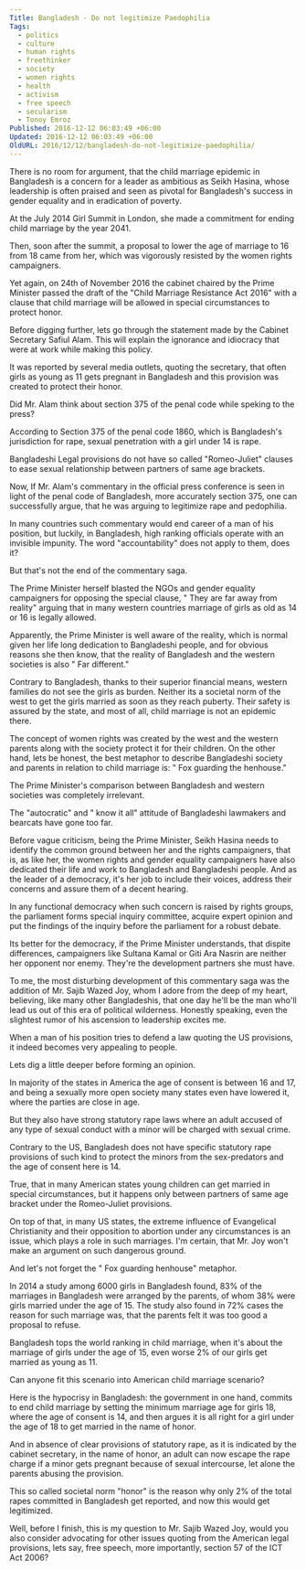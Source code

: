```yaml
---
Title: Bangladesh - Do not legitimize Paedophilia
Tags:
  - politics
  - culture
  - human rights
  - freethinker
  - society
  - women rights
  - health
  - activism
  - free speech
  - secularism
  - Tonoy Emroz
Published: 2016-12-12 06:03:49 +06:00
Updated: 2016-12-12 06:03:49 +06:00
OldURL: 2016/12/12/bangladesh-do-not-legitimize-paedophilia/
---
```


There is no room for argument, that the child marriage epidemic in Bangladesh is a concern for a leader as ambitious as Seikh Hasina, whose leadership is often praised and seen as pivotal for Bangladesh's success in gender equality and in eradication of poverty.

At the July 2014 Girl Summit in London, she made a commitment for ending child marriage by the year 2041.

Then, soon after the summit, a proposal to lower the age of marriage to 16 from 18 came from her, which was vigorously resisted by the women rights campaigners.

Yet again, on 24th of November 2016 the cabinet chaired by the Prime Minister passed the draft of the "Child Marriage Resistance Act 2016" with a clause that child marriage will be allowed in special circumstances to protect honor.

Before digging further, lets go through the statement made by the Cabinet Secretary Safiul Alam. This will explain the ignorance and idiocracy that were at work while making this policy.

It was reported by several media outlets, quoting the secretary, that often girls as young as 11 gets pregnant in Bangladesh and this provision was created to protect their honor.

Did Mr. Alam think about section 375 of the penal code while speking to the press?

According to Section 375 of the penal code 1860, which is Bangladesh's jurisdiction for rape, sexual penetration with a girl under 14 is rape.

Bangladeshi Legal provisions do not have so called "Romeo-Juliet" clauses to ease sexual relationship between partners of same age brackets.

Now, If Mr. Alam's commentary in the official press conference is seen in light of the penal code of Bangladesh, more accurately section 375, one can successfully argue, that he was arguing to legitimize rape and pedophilia.

In many countries such commentary would end career of a man of his position, but luckily, in Bangladesh, high ranking officials operate with an invisible impunity. The word "accountability" does not apply to them, does it?

But that's not the end of the commentary saga.

The Prime Minister herself blasted the NGOs and gender equality campaigners for opposing the special clause, " They are far away from reality" arguing that in many western countries marriage of girls as old as 14 or 16 is legally allowed.

Apparently, the Prime Minister is well aware of the reality, which is normal given her life long dedication to Bangladeshi people, and for obvious reasons she then know, that the reality of Bangladesh and the western societies is also " Far different."

Contrary to Bangladesh, thanks to their superior financial means, western families do not see the girls as burden. Neither its a societal norm of the west to get the girls married as soon as they reach puberty. Their safety is assured by the state, and most of all, child marriage is not an epidemic there.

The concept of women rights was created by the west and the western parents along with the society protect it for their children. On the other hand, lets be honest, the best metaphor to describe Bangladeshi society and parents in relation to child marriage is: " Fox guarding the henhouse."

The Prime Minister's comparison between Bangladesh and western societies was completely irrelevant.

The "autocratic" and " know it all" attitude of Bangladeshi lawmakers and bearcats have gone too far.

Before vague criticism, being the Prime Minister, Seikh Hasina needs to identify the common ground between her and the rights campaigners, that is, as like her, the women rights and gender equality campaigners have also dedicated their life and work to Bangladesh and Bangladeshi people. And as the leader of a democracy, it's her job to include their voices, address their concerns and assure them of a decent hearing.

In any functional democracy when such concern is raised by rights groups, the parliament forms special inquiry committee, acquire expert opinion and put the findings of the inquiry before the parliament for a robust debate.

Its better for the democracy, if the Prime Minister understands, that dispite differences, campaigners like Sultana Kamal or Giti Ara Nasrin are neither her opponent nor enemy. They're the development partners she must have.

To me, the most disturbing development of this commentary saga was the addition of Mr. Sajib Wazed Joy, whom I adore from the deep of my heart, believing, like many other Bangladeshis, that one day he'll be the man who'll lead us out of this era of political wilderness. Honestly speaking, even the slightest rumor of his ascension to leadership excites me.

When a man of his position tries to defend a law quoting the US provisions, it indeed becomes very appealing to people.

Lets dig a little deeper before forming an opinion.

In majority of the states in America the age of consent is between 16 and 17, and being a sexually more open society many states even have lowered it, where the parties are close in age.

But they also have strong statutory rape laws where an adult accused of any type of sexual conduct with a minor will be charged with sexual crime.

Contrary to the US, Bangladesh does not have specific statutory rape provisions of such kind to protect the minors from the sex-predators and the age of consent here is 14.

True, that in many American states young children can get married in special circumstances, but it happens only between partners of same age bracket under the Romeo-Juliet provisions.

On top of that, in many US states, the extreme influence of Evangelical Christianity and their opposition to abortion under any circumstances is an issue, which plays a role in such marriages. I'm certain, that Mr. Joy won't make an argument on such dangerous ground.

And let's not forget the " Fox guarding henhouse" metaphor.

In 2014 a study among 6000 girls in Bangladesh found, 83% of the marriages in Bangladesh were arranged by the parents, of whom 38% were girls married under the age of 15. The study also found in 72% cases the reason for such marriage was, that the parents felt it was too good a proposal to refuse.

Bangladesh tops the world ranking in child marriage, when it's about the marriage of girls under the age of 15, even worse 2% of our girls get married as young as 11.

Can anyone fit this scenario into American child marriage scenario?

Here is the hypocrisy in Bangladesh: the government in one hand, commits to end child marriage by setting the minimum marriage age for girls 18, where the age of consent is 14, and then argues it is all right for a girl under the age of 18 to get married in the name of honor.

And in absence of clear provisions of statutory rape, as it is indicated by the cabinet secretary, in the name of honor, an adult can now escape the rape charge if a minor gets pregnant because of sexual intercourse, let alone the parents abusing the provision.

This so called societal norm "honor" is the reason why only 2% of the total rapes committed in Bangladesh get reported, and now this would get legitimized.

Well, before I finish, this is my question to Mr. Sajib Wazed Joy, would you also consider advocating for other issues quoting from the American legal provisions, lets say, free speech, more importantly, section 57 of the ICT Act 2006?
